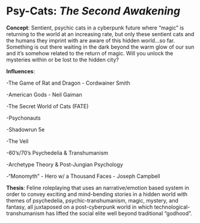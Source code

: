 
# Psy-Cats: _The Second Awakening_

__Concept__:
Sentient, psychic cats in a cyberpunk future where “magic” is returning  to the world at an increasing rate, but only these sentient cats and the humans they imprint with are aware of this hidden world...so far.
Something is out there waiting in the dark beyond the warm glow of our sun and it’s somehow related to the return of magic.
Will you unlock the mysteries within or be lost to the hidden city?


__Influences__:

 -The Game of Rat and Dragon - Cordwainer Smith

 -American Gods - Neil Gaiman

 -The Secret World of Cats (FATE)

 -Psychonauts

 -Shadowrun 5e

 -The Veil

 -60’s/70’s Psychedelia & Transhumanism

 -Archetype Theory & Post-Jungian Psychology

 -“Monomyth” - Hero w/ a Thousand Faces - Joseph Campbell


__Thesis__:
Feline roleplaying that uses an narrative/emotion based system in order to convey exciting and mind-bending stories in a hidden world with themes of psychedelia, psychic-transhumanism, magic, mystery, and fantasy, all juxtaposed on a post-cyberpunk world in which technological-transhumanism has lifted the social elite well beyond traditional “godhood”.
